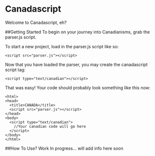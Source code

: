 Canadascript
============
Welcome to Canadascript, eh?

##Getting Started
To begin on your journey into Canadianisms, grab the parser.js script.

To start a new project, load in the parser.js script like so:

`<script src="parser.js"></script>`

Now that you have loaded the parser, you may create the canadascript script tag:

`<script type="text/canadian"></script>`

That was easy! Your code should probably look something like this now:

```
<html>
<head>
  <title>CANADA</title>
  <script src="parser.js"></script>
</head>
<body>
  <script type="text/canadian">
    //Your canadian code will go here
  </script>
</body>
</html>
```

##How To Use?
Work In progress... will add info here soon
